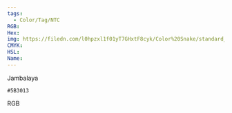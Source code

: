 ```yaml
---
tags:
  - Color/Tag/NTC
RGB:
Hex:
img: https://filedn.com/l0hpzxl1f01yT7GHxtF8cyk/Color%20Snake/standard_csv_to_svg//5B3013.svg
CMYK:
HSL:
Name:
---
```

Jambalaya
```palette
#5B3013
```
RGB
